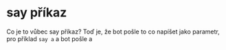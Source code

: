 # say příkaz
Co je to vůbec say příkaz? Toď je, že bot pošle to co napíšet jako parametr, pro příklad ```say a``` a bot pošle a
